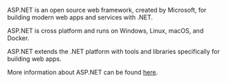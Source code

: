 ﻿ASP.NET is an open source web framework, created by Microsoft, for building modern web apps and services with .NET.

ASP.NET is cross platform and runs on Windows, Linux, macOS, and Docker.

ASP.NET extends the .NET platform with tools and libraries specifically for building web apps.

More information about ASP.NET can be found [here](https://dotnet.microsoft.com/apps/aspnet).
